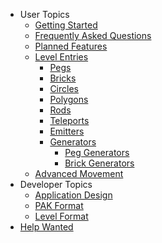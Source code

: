 * User Topics
  * [Getting Started](GettingStarted)
  * [Frequently Asked Questions](FrequentlyAskedQuestions)
  * [Planned Features](PlannedFeatures)
  * [Level Entries](LevelEntries)
    * [Pegs](Pegs)
    * [Bricks](Bricks)
    * [Circles](Circles)
    * [Polygons](Polygons)
    * [Rods](Rods)
    * [Teleports](Teleports)
    * [Emitters](Emitters)
    * [Generators](Generators)
      * [Peg Generators](PegGenerators)
      * [Brick Generators](BrickGenerators)
  * [Advanced Movement](AdvancedMovement)
* Developer Topics
  * [Application Design](ApplicationDesign)
  * [PAK Format](PakFormat)
  * [Level Format](LevelFormat)
* [Help Wanted](HelpWanted)
